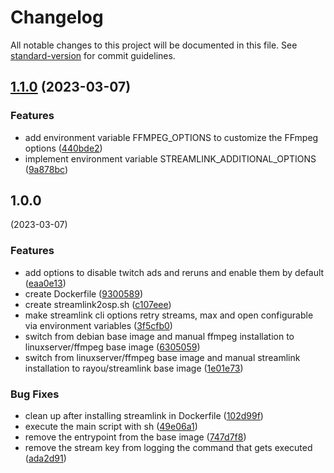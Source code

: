 # Changelog

All notable changes to this project will be documented in this file. See [standard-version](https://github.com/conventional-changelog/standard-version) for commit guidelines.

## [1.1.0](https://github.com/Panzer1119/streamlink2osp/compare/v1.0.0...v1.1.0) (2023-03-07)


### Features

* add environment variable FFMPEG_OPTIONS to customize the FFmpeg options ([440bde2](https://github.com/Panzer1119/streamlink2osp/commit/440bde2a150adba90bd4038ae94baa815295d19f))
* implement environment variable STREAMLINK_ADDITIONAL_OPTIONS ([9a878bc](https://github.com/Panzer1119/streamlink2osp/commit/9a878bc0c1fd62d35e31c6ed9ace478b09245c24))

## 1.0.0
 (2023-03-07)


### Features

* add options to disable twitch ads and reruns and enable them by default ([eaa0e13](https://github.com/Panzer1119/streamlink2osp/commit/eaa0e138c0f75ce57f040d11b9824dddc1f812ce))
* create Dockerfile ([9300589](https://github.com/Panzer1119/streamlink2osp/commit/93005896bc135188e48879f2df11ca8501fe5370))
* create streamlink2osp.sh ([c107eee](https://github.com/Panzer1119/streamlink2osp/commit/c107eee5406611f375d0e493c696958fd64e9038))
* make streamlink cli options retry streams, max and open configurable via environment variables ([3f5cfb0](https://github.com/Panzer1119/streamlink2osp/commit/3f5cfb0157c9508519e6776a7c74d5f67609dc23))
* switch from debian base image and manual ffmpeg installation to linuxserver/ffmpeg base image ([6305059](https://github.com/Panzer1119/streamlink2osp/commit/6305059e5e9e98b6dfee653824237712e9d7e9ef))
* switch from linuxserver/ffmpeg base image and manual streamlink installation to rayou/streamlink base image ([1e01e73](https://github.com/Panzer1119/streamlink2osp/commit/1e01e7345372190ad897f2fd9e833bf34e208dd3))


### Bug Fixes

* clean up after installing streamlink in Dockerfile ([102d99f](https://github.com/Panzer1119/streamlink2osp/commit/102d99fc9dc7f85098dfb983985835aab299c218))
* execute the main script with sh ([49e06a1](https://github.com/Panzer1119/streamlink2osp/commit/49e06a1de7133060fa1e0899b7b52210576c1c1d))
* remove the entrypoint from the base image ([747d7f8](https://github.com/Panzer1119/streamlink2osp/commit/747d7f85dcc691e1f4189b85991f6d64b07178fa))
* remove the stream key from logging the command that gets executed ([ada2d91](https://github.com/Panzer1119/streamlink2osp/commit/ada2d9130ea5d9c9f297fbee7a28716012035471))
